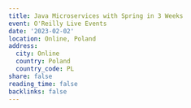 ```yaml
---
title: Java Microservices with Spring in 3 Weeks
event: O'Reilly Live Events
date: '2023-02-02'
location: Online, Poland
address:
  city: Online
  country: Poland
  country_code: PL
share: false
reading_time: false
backlinks: false
---
```

